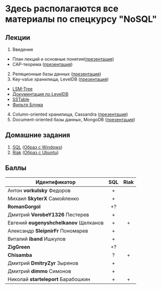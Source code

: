 # Здесь располагаются все материалы по спецкурсу "NoSQL"

## Лекции
1. Введение
 * План лекций и основные понятия([презентация](https://s3-eu-west-1.amazonaws.com/nosql-course/presentations/Введение.pdf))
 * CAP-теорема ([презентация](https://s3-eu-west-1.amazonaws.com/nosql-course/presentations/CAP.pdf))
2. Реляционные базы данных ([презентация](https://s3-eu-west-1.amazonaws.com/nosql-course/presentations/SQL.pdf))
3. Key-value хранилища, LevelDB ([презентация](https://s3-eu-west-1.amazonaws.com/nosql-course/presentations/levelDB.pdf))
 * [LSM-Tree](http://nosqlsummer.org/paper/lsm-tree)
 * [Документация по LevelDB](http://leveldb.googlecode.com/svn/trunk/doc/impl.html)
 * [SSTable](http://www.igvita.com/2012/02/06/sstable-and-log-structured-storage-leveldb/)
 * [Фильтр Блума](http://ru.wikipedia.org/wiki/Фильтр_Блума)
4. Column-oriented хранилища, Cassandra ([презентация](https://s3-eu-west-1.amazonaws.com/nosql-course/presentations/cassandra.pdf))
5. Document-oriented базы данных, MongoDB ([презентация](https://s3-eu-west-1.amazonaws.com/nosql-course/presentations/MongoDB.pdf))

## Домашние задания
1. [SQL](https://s3-eu-west-1.amazonaws.com/nosql-course/hw/SQL.pdf) ([Образ с Windows](https://drive.google.com/folderview?id=0BxzEa1Urn3HPOVBlMTMwME9FZ1k&usp=sharing))
2. [Riak](https://s3-eu-west-1.amazonaws.com/nosql-course/hw/Riak.pdf) ([Образ с Ubuntu](https://s3-eu-west-1.amazonaws.com/nosql-course/hw/Ubuntu+Server.ova))

## Баллы
| Идентификатор                         | SQL | Riak |
|---------------------------------------|:---:|:----:|
| Антон **vorkulsky** Федоров           |  +  |      |
| Михаил **SkyterX** Самойленко         |  +  |      |
| **RomanGorgol**                       |  +? |      |
| Дмитрий **VorobeY1326** Пестерев      |  +  |      |
| Евгений **eugenyshchelkanov** Щелканов|  +  |   +  |
| Александр **SleipnirFr** Пономарев    |  +  |      |
| Виталий **iband** Ишкулов             |  +  |      |
| **ZigGreen**                          |  +? |      |
| **Chisamba**                          |  ?  |   +  |
| Дмитрий **DmitryZyr** Зырянов         |  +  |      |
| Дмитрий **dimmo** Симонов             |  +  |      |
| Николай **starteleport** Барабошкин   |  +  |   +  |
